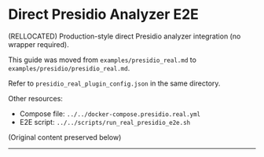 # Direct Presidio Analyzer E2E

(RELLOCATED) Production-style direct Presidio analyzer integration (no wrapper required).

This guide was moved from `examples/presidio_real.md` to `examples/presidio/presidio_real.md`.

Refer to `presidio_real_plugin_config.json` in the same directory.

Other resources:
* Compose file: `../../docker-compose.presidio.real.yml`
* E2E script: `../../scripts/run_real_presidio_e2e.sh`

(Original content preserved below)

---

